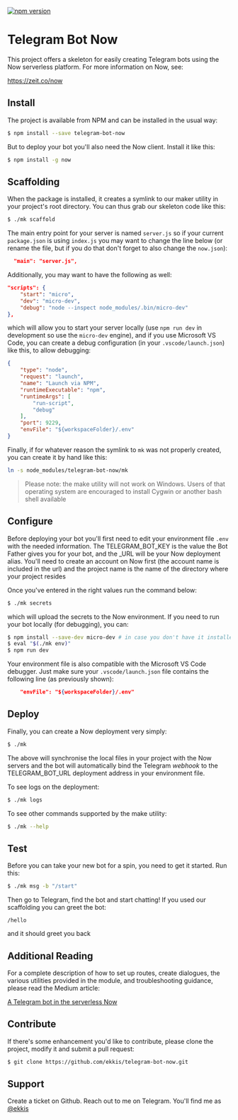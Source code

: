 [![npm version](https://badge.fury.io/js/telegram-bot-now.svg)](https://badge.fury.io/js/telegram-bot-now)

# Telegram Bot Now 

This project offers a skeleton for easily creating Telegram bots using the Now 
serverless platform.  For more information on Now, see:

https://zeit.co/now

## Install

The project is available from NPM and can be installed in the usual way:
```bash
$ npm install --save telegram-bot-now
```
But to deploy your bot you'll also need the Now client.  Install it like this:
```bash
$ npm install -g now
```

## Scaffolding

When the package is installed, it creates a symlink to our maker utility in your
project's root directory.  You can thus grab our skeleton code like this:
```bash
$ ./mk scaffold
```
The main entry point for your server is named `server.js` so if your current `package.json`
is using `index.js` you may want to change the line below (or rename the file, but if you do
that don't forget to also change the `now.json`):
```json
  "main": "server.js",
```
Additionally, you may want to have the following as well:
```json
"scripts": {
    "start": "micro",
    "dev": "micro-dev",
    "debug": "node --inspect node_modules/.bin/micro-dev"
},
```
which will allow you to start your server locally (use `npm run dev` in development
so use the `micro-dev` engine), and if you use Microsoft VS Code, you can create a debug
configuration (in your `.vscode/launch.json`) like this, to allow debugging:
```json
{
    "type": "node",
    "request": "launch",
    "name": "Launch via NPM",
    "runtimeExecutable": "npm",
    "runtimeArgs": [
        "run-script",
        "debug"
    ],
    "port": 9229,
    "envFile": "${workspaceFolder}/.env"
}
```
Finally, if for whatever reason the symlink to `mk` was not properly created, you can create
it by hand like this:
```bash
ln -s node_modules/telegram-bot-now/mk
```
> Please note: the make utility will not work on Windows.  Users of that operating
> system are encouraged to install Cygwin or another bash shell available

## Configure

Before deploying your bot you'll first need to edit your environment file `.env` with the
needed information.  The TELEGRAM_BOT_KEY is the value the Bot Father gives you for your
bot, and the _URL will be your Now deployment alias.  You'll need to create an account
on Now first (the account name is included in the url) and the project name is the name
of the directory where your project resides

Once you've entered in the right values run the command below:
```bash
$ ./mk secrets
```
which will upload the secrets to the Now environment.  If you need to run your bot locally
(for debugging), you can:
```bash
$ npm install --save-dev micro-dev # in case you don't have it installed
$ eval "$(./mk env)"
$ npm run dev
```
Your environment file is also compatible with the Microsoft VS Code debugger.  Just make sure
your `.vscode/launch.json` file contains the following line (as previously shown):
```json
    "envFile": "${workspaceFolder}/.env"
```

## Deploy

Finally, you can create a Now deployment very simply:
```bash
$ ./mk
```
The above will synchronise the local files in your project with the Now servers and 
the bot will automatically bind the Telegram *webhook* to the TELEGRAM_BOT_URL deployment
address in your environment file.

To see logs on the deployment:
```bash
$ ./mk logs
```
To see other commands supported by the make utility:
```bash
$ ./mk --help
```

## Test

Before you can take your new bot for a spin, you need to get it started.  Run this:
```bash
$ ./mk msg -b "/start"
```
Then go to Telegram, find the bot and start chatting! If you used our scaffolding you
can greet the bot:
```
/hello
```
and it should greet you back

## Additional Reading

For a complete description of how to set up routes, create dialogues, the various utilities provided
in the module, and troubleshooting guidance, please read the Medium article:

[A Telegram bot in the serverless Now](https://medium.com/@ekkis/building-a-telegram-bot-in-node-js-now-6daea82ca425)

## Contribute

If there's some enhancement you'd like to contribute, please clone the project, modify it 
and submit a pull request:
```bash
$ git clone https://github.com/ekkis/telegram-bot-now.git
```

## Support

Create a ticket on Github.  Reach out to me on Telegram.  You'll find me as [@ekkis](https://t.me/ekkis)
